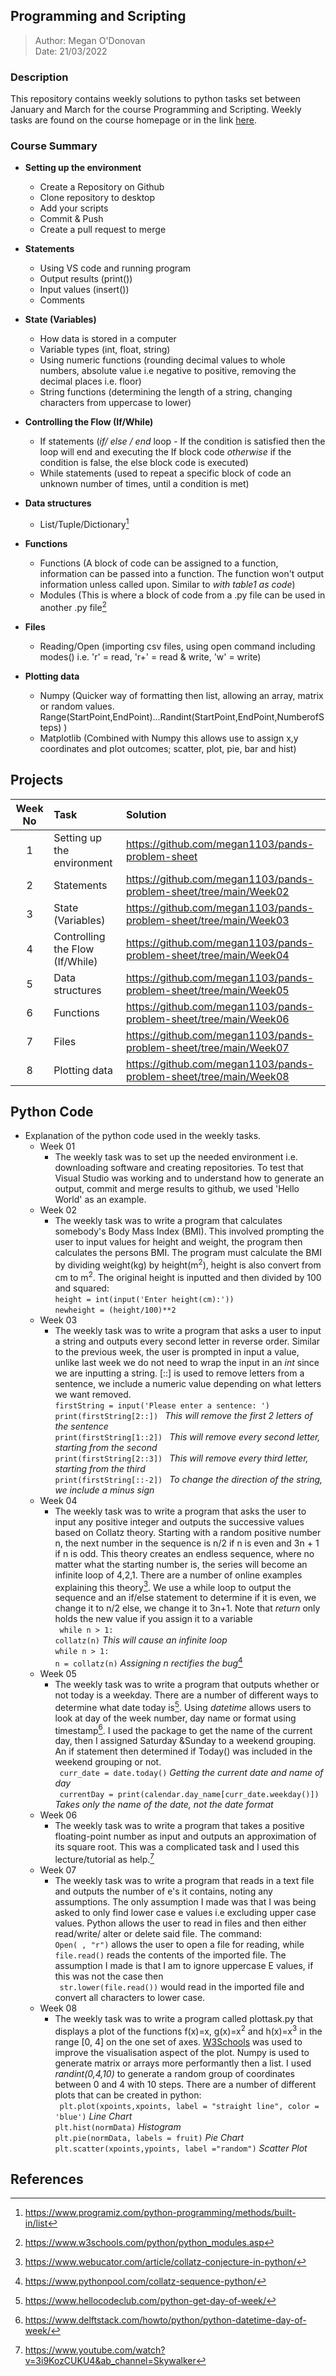 ##  Programming and Scripting 
> Author: Megan O'Donovan  
> Date: 21/03/2022

### Description

This repository contains weekly solutions to python tasks set between January and March for the course Programming and Scripting. Weekly tasks are found on the course homepage or in the link [here](https://learnonline.gmit.ie/course/view.php?id=5057).

### Course Summary

- **Setting up the environment**
  - Create a Repository on Github
  - Clone repository to desktop
  - Add your scripts
  - Commit & Push
  - Create a pull request to merge 
 
- **Statements**
   - Using VS code and running program
   - Output results (print())
   - Input values (insert())
   - Comments
    
- **State (Variables)**
   - How data is stored in a computer
   - Variable types  (int, float, string)
   - Using numeric functions (rounding decimal values to whole numbers, absolute value i.e negative to positive, removing the decimal places i.e. floor)
   - String functions (determining the length of a string, changing characters from uppercase to lower)

- **Controlling the Flow (If/While)**
   - If statements (*if/ else / end* loop - If the condition is satisfied then the loop will end and executing the If block code *otherwise* if the condition is false, the else block code is executed)
   - While statements (used to repeat a specific block of code an unknown number of times, until a condition is met)
    
- **Data structures**
   - List/Tuple/Dictionary[^1]

 - **Functions**
   - Functions (A block of code can be assigned to a function, information can be passed into a function. The function won't output information unless called upon. Similar to *with table1 as code*)
   - Modules (This is where a block of code from a .py file can be used in another .py file[^2]

 - **Files**
   - Reading/Open (importing csv files, using open command including modes() i.e. 'r' = read, 'r+' = read & write, 'w' = write)

 - **Plotting data**
   - Numpy (Quicker way of formatting then list, allowing an array, matrix or random values. Range(StartPoint,EndPoint)...Randint(StartPoint,EndPoint,NumberofSteps) )
   - Matplotlib (Combined with Numpy this allows use to assign x,y coordinates and plot outcomes; scatter, plot, pie, bar and hist)


## Projects

| **Week No** | **Task**                                                                                                                                | **Solution**                                                  |
| :---:| :---   | :---   |
| 1  | Setting up the environment                                   | https://github.com/megan1103/pands-problem-sheet                |
| 2  | Statements                                              | https://github.com/megan1103/pands-problem-sheet/tree/main/Week02              |
| 3  | State (Variables)                                           | https://github.com/megan1103/pands-problem-sheet/tree/main/Week03                 |
| 4  | Controlling the Flow (If/While)                                                  |https://github.com/megan1103/pands-problem-sheet/tree/main/Week04   |
| 5  | Data structures                                   |https://github.com/megan1103/pands-problem-sheet/tree/main/Week05|
| 6  | Functions                                            |https://github.com/megan1103/pands-problem-sheet/tree/main/Week06|
| 7  | Files                                      | https://github.com/megan1103/pands-problem-sheet/tree/main/Week07|
| 8  | Plotting data                                  |https://github.com/megan1103/pands-problem-sheet/tree/main/Week08 |

## Python Code
  - Explanation of the python code used in the weekly tasks.
    - Week 01
      - The weekly task was to set up the needed environment i.e. downloading software and creating repositories. To test that Visual Studio was working and to understand how to generate an output, commit and merge results to github, we used 'Hello World' as an example. 
     - Week 02
       - The weekly task was to write a program that calculates somebody's Body Mass Index (BMI). This involved prompting the user to input values for height and weight, the program then calculates the persons BMI. The program must calculate the BMI by dividing weight(kg) by height(m<sup>2</sup>), height is also convert from cm to m<sup>2</sup>. The original height is inputted and then divided by 100 and squared: 
         <br />  ```height = int(input('Enter height(cm):'))```
         <br />  ```newheight = (height/100)**2 ```
      - Week 03
        - The weekly task was to write a program that asks a user to input a string and outputs every second letter in reverse order. Similar to the previous week, the user is prompted in input a value, unlike last week we do not need to wrap the input in an *int* since we are inputting a string. [::] is used to remove letters from a sentence, we include a numeric value depending on what letters we want removed.
          <br />  ```firstString = input('Please enter a sentence: ') ```
          <br />  ```print(firstString[2::]) ```    *This will remove the first 2 letters of the sentence*
          <br />  ```print(firstString[1::2]) ```   *This will remove every second letter, starting from the second*
          <br />  ```print(firstString[2::3]) ```   *This will remove every third letter, starting from the third*
          <br />  ```print(firstString[::-2]) ```   *To change the direction of the string, we include a minus sign*
       - Week 04
          - The weekly task was to write a program that asks the user to input any positive integer and outputs the successive values based on Collatz theory. Starting with a random positive number n, the next number in the sequence is n/2 if n is even and 3n + 1 if n is odd. This theory creates an endless sequence, where no matter what the starting number is, the series will become an infinite loop of 4,2,1. There are a number of online examples explaining this theory[^3]. We use a while loop to output the sequence and an if/else statement to determine if it is even, we change it to n/2 else, we change it to 3n+1. Note that *return* only holds the new value if you assign it to a variable
            <br /> ``` while n > 1:```  <br /> ``` collatz(n) ```   *This will cause an infinite loop*
            <br /> ```while n > 1: ```  <br /> ``` n = collatz(n) ```   *Assigning n rectifies the bug*[^4]
       - Week 05
            - The weekly task was to write a program that outputs whether or not today is a weekday. There are a number of different ways to determine what date today is[^5]. Using *datetime* allows users to look at day of the week number, day name or format using timestamp[^6]. I used the package to get the name of the current day, then I assigned Saturday &Sunday to a weekend grouping. An if statement then determined if Today() was included in the weekend grouping or not.
              <br /> ``` curr_date = date.today()```   *Getting the current date and name of day*
              <br /> ``` currentDay = print(calendar.day_name[curr_date.weekday()])```  *Takes only the name of the date, not the date format*
       - Week 06
          - The weekly task was to write a program that takes a positive floating-point number as input and outputs an approximation of its square root. This was a complicated task and I used this lecture/tutorial as help.[^7]    
       - Week 07
            - The weekly task was to write a program that reads in a text file and outputs the number of e's it contains, noting any assumptions. The only assumption I made was that I was being asked to only find lower case e values i.e excluding upper case values. Python allows the user to read in files and then either read/write/ alter or delete said file. The command:
              <br /> ``` Open( , "r") ```   allows the user to open a file for reading, while 
               <br /> ``` file.read() ```    reads the contents of the imported file. The assumption I made is that I am to ignore uppercase E values, if this was not the case then 
               <br /> ``` str.lower(file.read())```   would read in the imported file and convert all characters to lower case.
       - Week 08
          - The weekly task was to write a program called plottask.py that displays a plot of the functions f(x)=x, g(x)=x<sup>2</sup> and h(x)=x<sup>3</sup> in the range [0, 4] on the one set of axes. [W3Schools](https://www.w3schools.com/python/]) was used to improve the visualisation aspect of the plot. Numpy is used to generate matrix or arrays more performantly then a list. I used *randint(0,4,10)* to generate a random group of coordinates between 0 and 4 with 10 steps. There are a number of different plots that can be created in python:
             <br /> ``` plt.plot(xpoints,xpoints, label = "straight line", color = 'blue')```  *Line Chart*
             <br /> ``` plt.hist(normData) ```  *Histogram*
             <br /> ``` plt.pie(normData, labels = fruit) ``` *Pie Chart*
             <br /> ``` plt.scatter(xpoints,ypoints, label ="random") ```  *Scatter Plot* 


## References
[^1]: https://www.programiz.com/python-programming/methods/built-in/list
[^2]: https://www.w3schools.com/python/python_modules.asp
[^3]: https://www.webucator.com/article/collatz-conjecture-in-python/
[^4]: https://www.pythonpool.com/collatz-sequence-python/
[^5]: https://www.hellocodeclub.com/python-get-day-of-week/
[^6]: https://www.delftstack.com/howto/python/python-datetime-day-of-week/
[^7]: https://www.youtube.com/watch?v=3i9KozCUKU4&ab_channel=Skywalker
